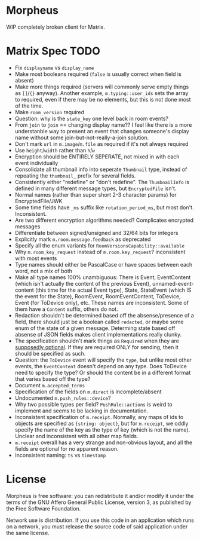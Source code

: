 # Morpheus
WIP completely broken client for Matrix.

# Matrix Spec TODO
- Fix `displayname` vs `display_name`
- Make most booleans required (`false` is usually correct when field is absent)
- Make more things required (servers will commonly serve empty things as `[]`/`{}` anyway). Another example, `m.typing::user_ids` sets the array to required, even if there may be no elements, but this is not done most of the time.
- Make `room_version` required
- Question: why is the `state_key` one level back in room events?
- From `join` to `join` == changing display name?? I feel like there is a more understanble way to present an event that changes someone's display name without some join-but-not-really-a-join solution.
- Don't mark `url` in `m.image`/`m.file` as required if it's not always required
- Use `height`/`width` rather than `h`/`w`
- Encryption should be ENTIRELY SEPERATE, not mixed in with each event individually
- Consolidate all thumbnail info into seperate `Thumbnail` type, instead of repeating the `thumbnail_` prefix for several fields.
- Consistently either "redefine" or "don't redefine". The `ThumbnailInfo` is defined in many different message types, but `EncryptedFile` isn't.
- Normal names (rather than super short 2-3 character params) for EncryptedFile/JWK
- Some time fields have `_ms` suffix like `rotation_period_ms`, but most don't. Inconsistent.
- Are two different encryption algorithms needed? Complicates encrypted messages
- Differentiate between signed/unsigned and 32/64 bits for integers
- Explicitly mark `m.room.message.feedback` as deprecated
- Specify all the enum variants for `RoomVersionsCapability::available`
- Why `m.room_key_request` instead of `m.room.key_request`? inconsistent with most events
- Type names should either be PascalCase or have spaces between each word, not a mix of both
- Make all type names 100% unambiguous: There is Event, EventContent (which isn't actually the content of the previous Event), unnamed-event-content (this time for the actual Event type), State, StateEvent (which IS the event for the State), RoomEvent, RoomEventContent, ToDevice, Event (for ToDevice only), etc. These names are inconsistent. Some of them have a `Content` suffix, others do not.
- Redaction shouldn't be determined based off the absense/presence of a field, there should just be a boolean called `redacted`, or maybe some enum of the state of a given message. Determing state based off absense of JSON fields makes client implementations really clunky.
- The specification shouldn't mark things as `Required` when they are [supposedly optional](https://github.com/matrix-org/synapse/issues/6225). If they are required ONLY for sending, then it should be specified as such.
- Question: the `ToDevice` event will specify the `type`, but unlike most other events, the `EventContent` doesn't depend on any type. Does ToDevice need to specify the type? Or should the content be in a different format that varies based off the type?
- Document `m.accepted_terms`
- Specification of the fields on `m.direct` is incomplete/absent
- Undocumented `m.push_rules::device`?
- Why two possible types per field? `PushRule::actions` is weird to implement and seems to be lacking in documentation.
- Inconsistent specification of `m.receipt`. Normally, any maps of ids to objects are specified as `{string: object}`, but for `m.receipt`, we oddly specify the name of the key as the type of key (which is not the name). Unclear and inconsistent with all other map fields.
- `m.receipt` overall has a very strange and non-obvious layout, and all the fields are optional for no apparent reason.
- Inconsistent naming: `ts` vs `timestamp`

# License
Morpheus is free software: you can redistribute it and/or modify it under the terms of the GNU Affero General Public License, version 3, as published by the Free Software Foundation.

Network use is distribution. If you use this code in an application which runs on a network, you must release the source code of said application under the same license.
